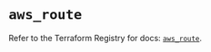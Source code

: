 # `aws_route`

Refer to the Terraform Registry for docs: [`aws_route`](https://registry.terraform.io/providers/hashicorp/aws/3.76.1/docs/resources/route).

